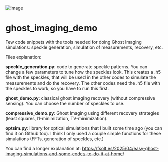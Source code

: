 ![image](https://github.com/user-attachments/assets/6610192a-3551-42ca-bcd8-8149ee3b28ac)

# ghost_imaging_demo
 Few code snippets with the tools needed for doing Ghost Imaging simulations: speckle generation, simulation of measurements, recovery, etc.

 Files explanation:
 
**speckle_generation.py**: code to generate speckle patterns. You can change a few parameters to tune how the speckles look. This creates a .h5 file with the speckles, that will be used in the other codes to simulate the measurements and do the recovery. The other codes need the .h5 file with the speckles to work, so you have to run this first.
 
**ghost_demo.py**: classical ghost imaging recovery (without compressive sensing). You can choose the number of speckles to use.
 
**compressive_demo.py**: Ghost Imaging using different recovery strategies (least squares, l1-minimization, TV-minimization).

**optsim.py**: library for optical simulations that I built some time ago (you can find it on Github too). I think I only used a couple simple functions for these simulations (FFTs, generation of speckles, etc.)

You can find a longer explanation at: https://fsolt.es/2025/04/easy-ghost-imaging-simulations-and-some-codes-to-do-it-at-home/
